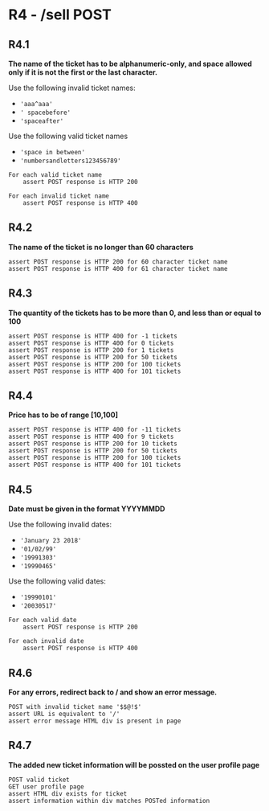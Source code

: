 # R4 -  /sell POST

## R4.1

**The name of the ticket has to be alphanumeric-only,
and space allowed only if it is not the first or the last character.**

Use the following invalid ticket names:

- `'aaa^aaa'`
- `' spacebefore'`
- `'spaceafter'`

Use the following valid ticket names

- `'space in between'`
- `'numbersandletters123456789'`

```
For each valid ticket name
	assert POST response is HTTP 200

For each invalid ticket name
	assert POST response is HTTP 400
```

## R4.2

**The name of the ticket is no longer than 60 characters**

```
assert POST response is HTTP 200 for 60 character ticket name
assert POST response is HTTP 400 for 61 character ticket name
```

## R4.3

**The quantity of the tickets has to be more than 0,
and less than or equal to 100**

```
assert POST response is HTTP 400 for -1 tickets
assert POST response is HTTP 400 for 0 tickets
assert POST response is HTTP 200 for 1 tickets
assert POST response is HTTP 200 for 50 tickets
assert POST response is HTTP 200 for 100 tickets
assert POST response is HTTP 400 for 101 tickets
```

## R4.4

**Price has to be of range [10,100]**

```
assert POST response is HTTP 400 for -11 tickets
assert POST response is HTTP 400 for 9 tickets
assert POST response is HTTP 200 for 10 tickets
assert POST response is HTTP 200 for 50 tickets
assert POST response is HTTP 200 for 100 tickets
assert POST response is HTTP 400 for 101 tickets
```

## R4.5

**Date must be given in the format YYYYMMDD**

Use the following invalid dates:

- `'January 23 2018'`
- `'01/02/99'`
- `'19991303'`
- `'19990465'`

Use the following valid dates:

- `'19990101'`
- `'20030517'`

```
For each valid date
	assert POST response is HTTP 200

For each invalid date
	assert POST response is HTTP 400
```

## R4.6 

**For any errors, redirect back to / and show an error message.**

```
POST with invalid ticket name '$$@!$'
assert URL is equivalent to '/'
assert error message HTML div is present in page
```

## R4.7

**The added new ticket information will be possted on the user profile page**

```
POST valid ticket
GET user profile page
assert HTML div exists for ticket
assert information within div matches POSTed information
```
